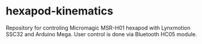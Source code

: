 # hexapod-kinematics
Repository for controling Micromagic MSR-H01 hexapod with Lynxmotion SSC32 and Arduino Mega. User control is done via Bluetooth HC05 module.

